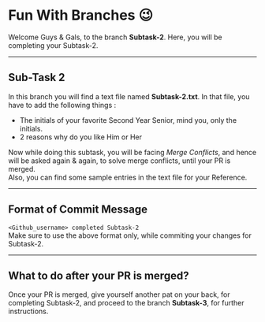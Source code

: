 # Fun With Branches 😉

Welcome Guys & Gals, to the branch <b>Subtask-2</b>. Here, you will be completing your Subtask-2.

<hr>

## Sub-Task 2

In this branch you will find a text file named <b>Subtask-2.txt</b>. In that file, you have to add the following things :

- The initials of your favorite Second Year Senior, mind you, only the initials.
- 2 reasons why do you like Him or Her

Now while doing this subtask, you will be facing <i>Merge Conflicts</i>, and hence will be asked again & again, to solve merge conflicts, until your PR is merged.  
Also, you can find some sample entries in the text file for your Reference.

<hr>

## Format of Commit Message

`<Github_username> completed Subtask-2`  
Make sure to use the above format only, while commiting your changes for Subtask-2.

<hr>

## What to do after your PR is merged?

Once your PR is merged, give yourself another pat on your back, for completing Subtask-2, and proceed to the branch <b>Subtask-3</b>, for further instructions.
